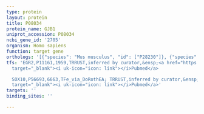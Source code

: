 ```yaml
---
type: protein
layout: protein
title: P08034
protein_name: GJB1
uniprot_accession: P08034
ncbi_gene_id: '2705'
organism: Homo sapiens
function: target gene
orthologs: '[{"species": "Mus musculus", "id": ["P28230"]}, {"species": "Rattus norvegicus", "id": ["<a href=\"/protein/p08033\">P08033</a>"]}]'
tfs: 'EGR2,P11161,1959,TRRUST,inferred by curator,&ensp;<a href="https://www.ncbi.nlm.nih.gov/pubmed/?term=11493034%5Buid%5D+OR+29087512%5Buid%5D"
  target="_blank"><i uk-icon="icon: link"></i>Pubmed</a>

  SOX10,P56693,6663,TFe_via_DoRothEA; TRRUST,inferred by curator,&ensp;<a href="https://www.ncbi.nlm.nih.gov/pubmed/?term=15470753%5Buid%5D+OR+16494873%5Buid%5D+OR+11734543%5Buid%5D+OR+21918739%5Buid%5D+OR+22458515%5Buid%5D+OR+31340985%5Buid%5D+OR+29087512%5Buid%5D"
  target="_blank"><i uk-icon="icon: link"></i>Pubmed</a>'
targets: ''
binding_sites: ''

---
```

